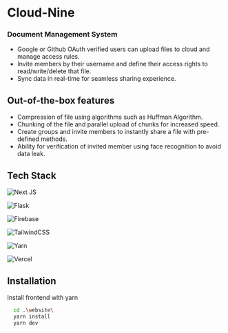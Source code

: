 
# Cloud-Nine

### Document Management System

- Google or Github OAuth verified users can upload files to cloud and manage access rules.
- Invite members by their username and define their access rights to read/write/delete that file.
- Sync data in real-time for seamless sharing experience.



## Out-of-the-box features

- Compression of file using algorithms such as Huffman Algorithm.
- Chunking of the file and parallel upload of chunks for increased speed.
- Create groups and invite members to instantly share a file with pre-defined methods.
- Ability for verification of invited member using face recognition to avoid data leak.

## Tech Stack  

![Next JS](https://img.shields.io/badge/Next-black?style=for-the-badge&logo=next.js&logoColor=white)

![Flask](https://img.shields.io/badge/flask-%23000.svg?style=for-the-badge&logo=flask&logoColor=white) 

![Firebase](https://img.shields.io/badge/Firebase-039BE5?style=for-the-badge&logo=Firebase&logoColor=white)

![TailwindCSS](https://img.shields.io/badge/tailwindcss-%2338B2AC.svg?style=for-the-badge&logo=tailwind-css&logoColor=white)

![Yarn](https://img.shields.io/badge/yarn-%232C8EBB.svg?style=for-the-badge&logo=yarn&logoColor=white)

![Vercel](https://img.shields.io/badge/vercel-%23000000.svg?style=for-the-badge&logo=vercel&logoColor=white)
## Installation

Install frontend with yarn

```bash
  cd .\website\
  yarn install
  yarn dev
```

    